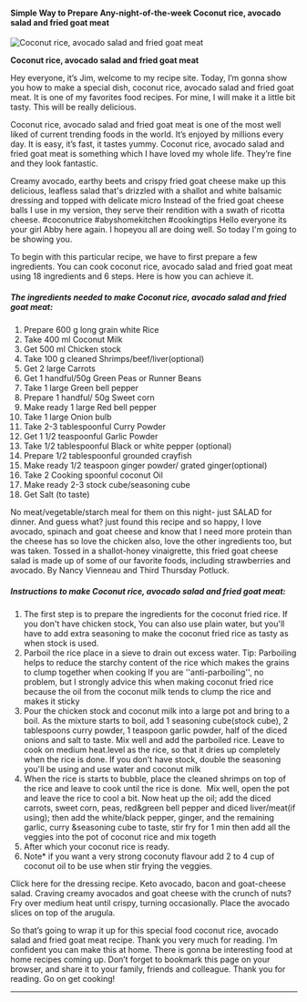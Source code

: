             

#### Simple Way to Prepare Any-night-of-the-week Coconut rice, avocado salad and fried goat meat

![Coconut rice, avocado salad and fried goat meat](https://img-global.cpcdn.com/recipes/56d507bf91e2f869/751x532cq70/coconut-rice-avocado-salad-and-fried-goat-meat-recipe-main-photo.jpg)

**Coconut rice, avocado salad and fried goat meat**

Hey everyone, it’s Jim, welcome to my recipe site. Today, I’m gonna show you how to make a special dish, coconut rice, avocado salad and fried goat meat. It is one of my favorites food recipes. For mine, I will make it a little bit tasty. This will be really delicious.

Coconut rice, avocado salad and fried goat meat is one of the most well liked of current trending foods in the world. It’s enjoyed by millions every day. It is easy, it’s fast, it tastes yummy. Coconut rice, avocado salad and fried goat meat is something which I have loved my whole life. They’re fine and they look fantastic.

Creamy avocado, earthy beets and crispy fried goat cheese make up this delicious, leafless salad that's drizzled with a shallot and white balsamic dressing and topped with delicate micro Instead of the fried goat cheese balls I use in my version, they serve their rendition with a swath of ricotta cheese. #coconutrice #abyshomekitchen #cookingtips Hello everyone its your girl Abby here again. I hopeyou all are doing well. So today I'm going to be showing you.

To begin with this particular recipe, we have to first prepare a few ingredients. You can cook coconut rice, avocado salad and fried goat meat using 18 ingredients and 6 steps. Here is how you can achieve it.

##### The ingredients needed to make Coconut rice, avocado salad and fried goat meat:

1.  Prepare 600 g long grain white Rice
2.  Take 400 ml Coconut Milk
3.  Get 500 ml Chicken stock
4.  Take 100 g cleaned Shrimps/beef/liver(optional)
5.  Get 2 large Carrots
6.  Get 1 handful/50g Green Peas or Runner Beans
7.  Take 1 large Green bell pepper
8.  Prepare 1 handful/ 50g Sweet corn
9.  Make ready 1 large Red bell pepper
10.  Take 1 large Onion bulb
11.  Take 2-3 tablespoonful Curry Powder
12.  Get 1 1/2 teaspoonful Garlic Powder
13.  Take 1/2 tablespoonful Black or white pepper (optional)
14.  Prepare 1/2 tablespoonful grounded crayfish
15.  Make ready 1/2 teaspoon ginger powder/ grated ginger(optional)
16.  Take 2 Cooking spoonful coconut Oil
17.  Make ready 2-3 stock cube/seasoning cube
18.  Get Salt (to taste)

No meat/vegetable/starch meal for them on this night- just SALAD for dinner. And guess what? just found this recipe and so happy, I love avocado, spinach and goat cheese and know that I need more protein than the cheese has so love the chicken also, love the other ingredients too, but was taken. Tossed in a shallot-honey vinaigrette, this fried goat cheese salad is made up of some of our favorite foods, including strawberries and avocado. By Nancy Vienneau and Third Thursday Potluck.

##### Instructions to make Coconut rice, avocado salad and fried goat meat:

1.  The first step is to prepare the ingredients for the coconut fried rice. If you don't have chicken stock, You can also use plain water, but you'll have to add extra seasoning to make the coconut fried rice as tasty as when stock is used.
2.  Parboil the rice place in a sieve to drain out excess water. Tip: Parboiling helps to reduce the starchy content of the rice which makes the grains to clump together when cooking If you are ''anti-parboiling'', no problem, but I strongly advice this when making coconut fried rice because the oil from the coconut milk tends to clump the rice and makes it sticky
3.  Pour the chicken stock and coconut milk into a large pot and bring to a boil. As the mixture starts to boil, add 1 seasoning cube(stock cube), 2 tablespoons curry powder, 1 teaspoon garlic powder, half of the diced onions and salt to taste. Mix well and add the parboiled rice. Leave to cook on medium heat.level as the rice, so that it dries up completely when the rice is done. If you don't have stock, double the seasoning you'll be using and use water and coconut milk
4.  When the rice is starts to bubble, place the cleaned shrimps on top of the rice and leave to cook until the rice is done.  Mix well, open the pot and leave the rice to cool a bit. Now heat up the oil; add the diced carrots, sweet corn, peas, red&green bell pepper and diced liver/meat(if using); then add the white/black pepper, ginger, and the remaining garlic, curry &seasoning cube to taste, stir fry for 1 min then add all the veggies into the pot of coconut rice and mix togeth
5.  After which your coconut rice is ready.
6.  Note\* if you want a very strong coconuty flavour add 2 to 4 cup of coconut oil to be use when stir frying the veggies.

Click here for the dressing recipe. Keto avocado, bacon and goat-cheese salad. Craving creamy avocados and goat cheese with the crunch of nuts? Fry over medium heat until crispy, turning occasionally. Place the avocado slices on top of the arugula.

So that’s going to wrap it up for this special food coconut rice, avocado salad and fried goat meat recipe. Thank you very much for reading. I’m confident you can make this at home. There is gonna be interesting food at home recipes coming up. Don’t forget to bookmark this page on your browser, and share it to your family, friends and colleague. Thank you for reading. Go on get cooking!

* * *